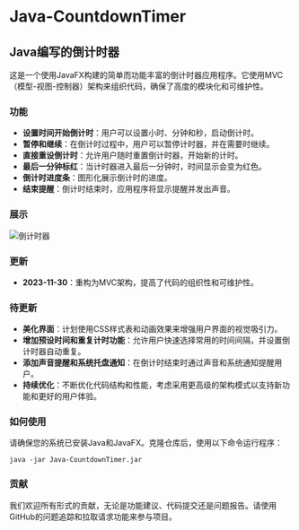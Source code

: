 # Java-CountdownTimer

## Java编写的倒计时器

这是一个使用JavaFX构建的简单而功能丰富的倒计时器应用程序。它使用MVC（模型-视图-控制器）架构来组织代码，确保了高度的模块化和可维护性。

### 功能

- **设置时间开始倒计时**：用户可以设置小时、分钟和秒，启动倒计时。
- **暂停和继续**：在倒计时过程中，用户可以暂停计时器，并在需要时继续。
- **直接重设倒计时**：允许用户随时重置倒计时器，开始新的计时。
- **最后一分钟标红**：当计时器进入最后一分钟时，时间显示会变为红色。
- **倒计时进度条**：图形化展示倒计时的进度。
- **结束提醒**：倒计时结束时，应用程序将显示提醒并发出声音。

### 展示

![倒计时器](https://github.com/amazing-fish/Java-CountdownTimer/assets/71763696/e3682a9b-0e58-4dd1-b49f-73575cc3de2f)

### 更新

- **2023-11-30**：重构为MVC架构，提高了代码的组织性和可维护性。

### 待更新

- **美化界面**：计划使用CSS样式表和动画效果来增强用户界面的视觉吸引力。
- **增加预设时间和重复计时功能**：允许用户快速选择常用的时间间隔，并设置倒计时器自动重复。
- **添加声音提醒和系统托盘通知**：在倒计时结束时通过声音和系统通知提醒用户。
- **持续优化**：不断优化代码结构和性能，考虑采用更高级的架构模式以支持新功能和更好的用户体验。

### 如何使用

请确保您的系统已安装Java和JavaFX。克隆仓库后，使用以下命令运行程序：

    java -jar Java-CountdownTimer.jar

### 贡献

我们欢迎所有形式的贡献，无论是功能建议、代码提交还是问题报告。请使用GitHub的问题追踪和拉取请求功能来参与项目。
